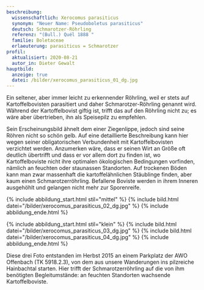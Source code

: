 ```yaml
---
beschreibung:
  wissenschaftlich: Xerocomus parasiticus
  synonym: "Neuer Name: Pseudoboletus parasiticus"
  deutsch: Schmarotzer-Röhrling
  referenz: "(Bull.) Quél 1888 "
  familie: Boletaceae
  erlaeuterung: parasiticus = Schmarotzer
profil:
  aktualisiert: 2020-08-21
  autor_in: Dieter Gewalt
hauptbild:
  anzeige: true
  datei: /bilder/xerocomus_parasiticus_01_dg.jpg
---
```

Ein seltener, aber immer leicht zu erkennender Röhrling, weil er stets auf Kartoffelbovisten parasitiert und daher Schmarotzer-Röhrling genannt wird. Während der Kartoffelbovist giftig ist, trifft das auf den Röhrling nicht zu; es wäre aber übertrieben, ihn als Speisepilz zu empfehlen.

Sein Erscheinungsbild ähnelt dem einer Ziegenlippe, jedoch sind seine Röhren nicht so schön gelb. Auf eine detaillierte Beschreibung kann hier wegen seiner obligatorischen Verbundenheit mit Kartoffelbovisten verzichtet werden. Anzumerken wäre, dass er seinen Wirt an Größe oft deutlich übertrifft und dass er vor allem dort zu finden ist, wo Kartoffelboviste nicht ihre optimalen ökologischen Bedingungen vorfinden, nämlich an feuchten oder staunassen Standorten. Auf trockenen Böden kann man zwar massenhaft die kartoffelähnlichen Stäublinge finden, aber kaum einen Schmarotzerröhrling. Befallene Boviste werden in ihrem Inneren ausgehöhlt und gelangen nicht mehr zur Sporenreife.

{% include abbildung_start.html stil="mittel" %}
{% include bild.html datei="/bilder/xerocomus_parasiticus_02_dg.jpg" %}
{% include abbildung_ende.html %}

{% include abbildung_start.html stil="klein" %}
{% include bild.html datei="/bilder/xerocomus_parasiticus_03_dg.jpg" %}
{% include bild.html datei="/bilder/xerocomus_parasiticus_04_dg.jpg" %}
{% include abbildung_ende.html %}

Diese drei Foto entstanden im Herbst 2015 an einem Parkplatz der AWO Offenbach (TK 5918.2.3), von dem aus unsere Wanderungen ins pilzreiche Hainbachtal starten. Hier trifft der Schmarotzerröhrling auf die von ihm benötigten Begleitumstände: an feuchten Standorten wachsende Kartoffelboviste.